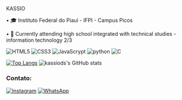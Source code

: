 KASSIO

• 🎓 Instituto Federal do Piauí - IFPI - Campus Picos 

•  📖 Currently attending high school integrated with technical studies - information technology 2/3

![HTML5](https://img.shields.io/badge/HTML5-E34F26?style=for-the-badge&logo=html5&logoColor=white)
![CSS3](https://img.shields.io/badge/CSS3-1572B6?style=for-the-badge&logo=css3&logoColor=white)
![JavaScrypt](https://img.shields.io/badge/JavaScript-323330?style=for-the-badge&logo=javascript&logoColor=F7DF1E)
![python](https://img.shields.io/badge/Python-14354C?style=for-the-badge&logo=python&logoColor=white)
![C](https://img.shields.io/badge/C-00599C?style=for-the-badge&logo=c&logoColor=white)


[![Top Langs](https://github-readme-stats.vercel.app/api/top-langs/?username=kassiods&layout=donut&theme=dark)](https://github.com/kassiods/github-readme-stats) ![kassiods's GitHub stats](https://github-readme-stats.vercel.app/api?username=kassiods&show_icons=true&theme=dark)

### Contato:
[![Instagram](https://img.shields.io/badge/Instagram-E4405F?style=for-the-badge&logo=instagram&logoColor=white)](https://www.instagram.com/kassio.ds/)
[![WhatsApp](https://img.shields.io/badge/WhatsApp-25D366?style=for-the-badge&logo=whatsapp&logoColor=white)](https://wa.me/+558999938399)
